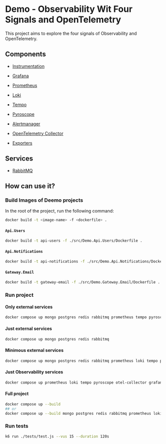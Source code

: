 # Demo - Observability Wit Four Signals and OpenTelemetry

This project aims to explore the four signals of Observability and OpenTelemetry.


## Components
* [Instrumentation](./docs/Components.Instrumentation.md)

* [Grafana](./docs/Components.Grafana.md)
* [Prometheus](./docs/Components.Prometheus.md)
* [Loki](./docs/Components.Loki.md)
* [Tempo](./docs/Components.Tempo.md)
* [Pyroscope](./docs/Components.Pyroscope.md)
* [Alertmanager](./docs/Components.Alertmanager.md)
* [OpenTelemetry Collector](./docs/Components.OpenTelemetryCollector.md)

* [Exporters](./docs/Components.Exporters.md)



## Services
* [RabbitMQ](./docs/Services.RabbitMQ.md)



## How can use it?


### Build Images of Deemo projects

In the root of the project, run the following command:

```bash
docker build -t <image-name> -f <dockerfile> .
```

#### `Api.Users`

```bash
docker build -t api-users -f ./src/Demo.Api.Users/Dockerfile .
```


#### `Api.Notifications`

```bash
docker build -t api-notifications -f ./src/Demo.Api.Notifications/Dockerfile .
```

#### `Gateway.Email`

```bash
docker build -t gateway-email -f ./src/Demo.Gateway.Email/Dockerfile .
```




### Run project

#### Only external services

```bash
docker compose up mongo postgres redis rabbitmq prometheus tempo pyroscope postgres-exporter grafana pgadmin mongo-express redis-insight mailpit
```


#### Just external services

```bash
docker compose up mongo postgres redis rabbitmq
```

#### Minimous external services

```bash
docker compose up mongo postgres redis rabbitmq prometheus loki tempo pyroscope otel-collector
```

#### Just Observability services

```bash
docker compose up prometheus loki tempo pyroscope otel-collector grafana
```

#### Full project

```bash
docker compose up --build
## or
docker compose up --build mongo postgres redis rabbitmq prometheus loki tempo pyroscope postgres-exporter otel-collector grafana pgadmin mongo-express redis-insight mailpit api-users api-notifications gateway-email gateway-sms
```



### Run tests

```bash
k6 run ./tests/test.js --vus 15 --duration 120s
```
